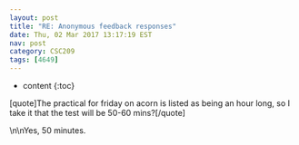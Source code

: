```yaml
---
layout: post
title: "RE: Anonymous feedback responses"
date: Thu, 02 Mar 2017 13:17:19 EST
nav: post
category: CSC209
tags: [4649]
---
```


* content
{:toc}

[quote]The practical for friday on acorn is listed as being an hour long, so I take it that the test will be 50-60 mins?[/quote]
<!-- more -->
<p>\n\nYes, 50 minutes.</p>

